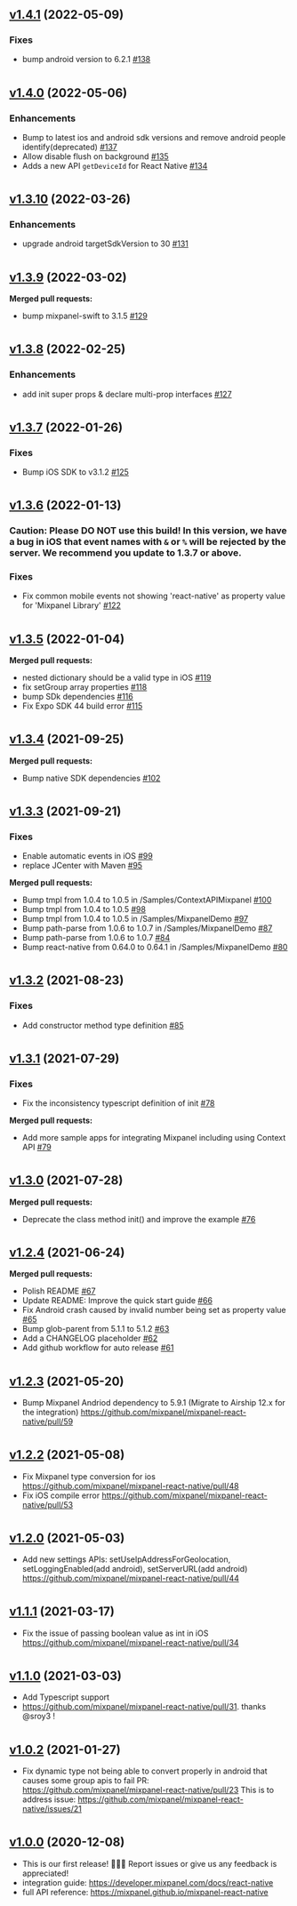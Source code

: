 #

## [v1.4.1](https://github.com/mixpanel/mixpanel-react-native/tree/v1.4.1) (2022-05-09)

### Fixes

- bump android version to 6.2.1 [\#138](https://github.com/mixpanel/mixpanel-react-native/pull/138)

#

## [v1.4.0](https://github.com/mixpanel/mixpanel-react-native/tree/v1.4.0) (2022-05-06)

### Enhancements

- Bump to latest ios and android sdk versions and remove android people identify\(deprecated\) [\#137](https://github.com/mixpanel/mixpanel-react-native/pull/137)
- Allow disable flush on background [\#135](https://github.com/mixpanel/mixpanel-react-native/pull/135)
- Adds  a new API `getDeviceId` for React Native [\#134](https://github.com/mixpanel/mixpanel-react-native/pull/134)

#

## [v1.3.10](https://github.com/mixpanel/mixpanel-react-native/tree/v1.3.10) (2022-03-26)

### Enhancements

- upgrade android targetSdkVersion to 30 [\#131](https://github.com/mixpanel/mixpanel-react-native/pull/131)

#

## [v1.3.9](https://github.com/mixpanel/mixpanel-react-native/tree/v1.3.9) (2022-03-02)

**Merged pull requests:**

- bump mixpanel-swift to 3.1.5 [\#129](https://github.com/mixpanel/mixpanel-react-native/pull/129)

#

## [v1.3.8](https://github.com/mixpanel/mixpanel-react-native/tree/v1.3.8) (2022-02-25)

### Enhancements

- add init super props & declare multi-prop interfaces [\#127](https://github.com/mixpanel/mixpanel-react-native/pull/127)

#

## [v1.3.7](https://github.com/mixpanel/mixpanel-react-native/tree/v1.3.7) (2022-01-26)

### Fixes

- Bump iOS SDK to v3.1.2 [\#125](https://github.com/mixpanel/mixpanel-react-native/pull/125)

#

## [v1.3.6](https://github.com/mixpanel/mixpanel-react-native/tree/v1.3.6) (2022-01-13)
### Caution: Please DO NOT use this build! In this version, we have a bug in iOS that event names with `&` or `%` will be rejected by the server. We recommend you update to 1.3.7 or above.

### Fixes

- Fix common mobile events not showing  'react-native'  as property value for 'Mixpanel Library' [\#122](https://github.com/mixpanel/mixpanel-react-native/pull/122)

#

## [v1.3.5](https://github.com/mixpanel/mixpanel-react-native/tree/v1.3.5) (2022-01-04)

**Merged pull requests:**

- nested dictionary should be a valid type in iOS [\#119](https://github.com/mixpanel/mixpanel-react-native/pull/119)
- fix setGroup array properties [\#118](https://github.com/mixpanel/mixpanel-react-native/pull/118)
- bump SDk dependencies [\#116](https://github.com/mixpanel/mixpanel-react-native/pull/116)
- Fix Expo SDK 44 build error [\#115](https://github.com/mixpanel/mixpanel-react-native/pull/115)

#

## [v1.3.4](https://github.com/mixpanel/mixpanel-react-native/tree/v1.3.4) (2021-09-25)

**Merged pull requests:**

- Bump native SDK dependencies [\#102](https://github.com/mixpanel/mixpanel-react-native/pull/102)

#

## [v1.3.3](https://github.com/mixpanel/mixpanel-react-native/tree/v1.3.3) (2021-09-21)

### Fixes

- Enable automatic events in iOS [\#99](https://github.com/mixpanel/mixpanel-react-native/pull/99)
- replace JCenter with Maven [\#95](https://github.com/mixpanel/mixpanel-react-native/pull/95)

**Merged pull requests:**

- Bump tmpl from 1.0.4 to 1.0.5 in /Samples/ContextAPIMixpanel [\#100](https://github.com/mixpanel/mixpanel-react-native/pull/100)
- Bump tmpl from 1.0.4 to 1.0.5 [\#98](https://github.com/mixpanel/mixpanel-react-native/pull/98)
- Bump tmpl from 1.0.4 to 1.0.5 in /Samples/MixpanelDemo [\#97](https://github.com/mixpanel/mixpanel-react-native/pull/97)
- Bump path-parse from 1.0.6 to 1.0.7 in /Samples/MixpanelDemo [\#87](https://github.com/mixpanel/mixpanel-react-native/pull/87)
- Bump path-parse from 1.0.6 to 1.0.7 [\#84](https://github.com/mixpanel/mixpanel-react-native/pull/84)
- Bump react-native from 0.64.0 to 0.64.1 in /Samples/MixpanelDemo [\#80](https://github.com/mixpanel/mixpanel-react-native/pull/80)

#

## [v1.3.2](https://github.com/mixpanel/mixpanel-react-native/tree/v1.3.2) (2021-08-23)

### Fixes

- Add constructor method type definition [\#85](https://github.com/mixpanel/mixpanel-react-native/pull/85)

#

## [v1.3.1](https://github.com/mixpanel/mixpanel-react-native/tree/v1.3.1) (2021-07-29)

### Fixes

- Fix the inconsistency typescript definition of init [\#78](https://github.com/mixpanel/mixpanel-react-native/pull/78)

**Merged pull requests:**

- Add more sample apps for integrating Mixpanel including using Context API [\#79](https://github.com/mixpanel/mixpanel-react-native/pull/79)

#

## [v1.3.0](https://github.com/mixpanel/mixpanel-react-native/tree/v1.3.0) (2021-07-28)

**Merged pull requests:**

- Deprecate the class method init\(\) and improve the example [\#76](https://github.com/mixpanel/mixpanel-react-native/pull/76)

#

## [v1.2.4](https://github.com/mixpanel/mixpanel-react-native/tree/v1.2.4) (2021-06-24)

**Merged pull requests:**

- Polish README [\#67](https://github.com/mixpanel/mixpanel-react-native/pull/67)
- Update README: Improve the quick start guide [\#66](https://github.com/mixpanel/mixpanel-react-native/pull/66)
- Fix Android crash caused by invalid number being set as property value [\#65](https://github.com/mixpanel/mixpanel-react-native/pull/65)
- Bump glob-parent from 5.1.1 to 5.1.2 [\#63](https://github.com/mixpanel/mixpanel-react-native/pull/63)
- Add a CHANGELOG placeholder [\#62](https://github.com/mixpanel/mixpanel-react-native/pull/62)
- Add github workflow for auto release [\#61](https://github.com/mixpanel/mixpanel-react-native/pull/61)

#

## [v1.2.3](https://github.com/mixpanel/mixpanel-react-native/tree/v1.2.3) (2021-05-20)

- Bump Mixpanel Andriod dependency to 5.9.1 (Migrate to Airship 12.x for the integration)
https://github.com/mixpanel/mixpanel-react-native/pull/59

#

## [v1.2.2](https://github.com/mixpanel/mixpanel-react-native/tree/v1.2.2) (2021-05-08)

- Fix Mixpanel type conversion for ios
https://github.com/mixpanel/mixpanel-react-native/pull/48
- Fix iOS compile error
https://github.com/mixpanel/mixpanel-react-native/pull/53

#

## [v1.2.0](https://github.com/mixpanel/mixpanel-react-native/tree/v1.2.0) (2021-05-03)

- Add new settings APIs: setUseIpAddressForGeolocation, setLoggingEnabled(add android), setServerURL(add android)
https://github.com/mixpanel/mixpanel-react-native/pull/44

#

## [v1.1.1](https://github.com/mixpanel/mixpanel-react-native/tree/v1.1.1) (2021-03-17)
- Fix the issue of passing boolean value as int in iOS
https://github.com/mixpanel/mixpanel-react-native/pull/34

#

## [v1.1.0](https://github.com/mixpanel/mixpanel-react-native/tree/v1.1.0) (2021-03-03)
- Add Typescript support
- https://github.com/mixpanel/mixpanel-react-native/pull/31. thanks @sroy3 !

#

## [v1.0.2](https://github.com/mixpanel/mixpanel-react-native/tree/v1.0.2) (2021-01-27)
- Fix dynamic type not being able to convert properly in android that causes some group apis to fail 
PR: https://github.com/mixpanel/mixpanel-react-native/pull/23
This is to address issue: https://github.com/mixpanel/mixpanel-react-native/issues/21

#

## [v1.0.0](https://github.com/mixpanel/mixpanel-react-native/tree/v1.0.0) (2020-12-08)
- This is our first release! :tada::tada::tada: 
Report issues or give us any feedback is appreciated!
- integration guide: https://developer.mixpanel.com/docs/react-native
- full API reference: https://mixpanel.github.io/mixpanel-react-native















